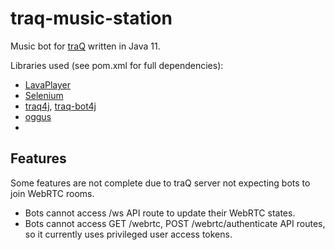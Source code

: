 # traq-music-station

Music bot for [traQ](https://github.com/traPtitech/traQ) written in Java 11.

Libraries used (see pom.xml for full dependencies):
- [LavaPlayer](https://github.com/sedmelluq/lavaplayer)
- [Selenium](https://www.selenium.dev/)
- [traq4j](https://github.com/motoki317/traq4j), [traq-bot4j](https://github.com/motoki317/traq-bot4j)
- [oggus](https://github.com/leonfancy/oggus)
- 

## Features

Some features are not complete due to traQ server not expecting
bots to join WebRTC rooms.

- Bots cannot access /ws API route to update their WebRTC states.
- Bots cannot access GET /webrtc, POST /webrtc/authenticate API routes, so it currently uses privileged user access tokens.
